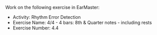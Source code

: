 Work on the following exercise in EarMaster:
- Activity: Rhythm Error Detection
- Exercise Name: 4/4 - 4 bars: 8th & Quarter notes - including rests
- Exercise Number: 4.4

